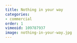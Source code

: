 ```yaml
---
title: Nothing in your way
categories:
- commercial
order: 1
vimeoid: 109787937
image: nothing-in-your-way.jpg
---
```


